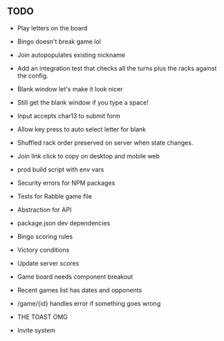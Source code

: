 ## TODO

- Play letters on the board

- Bingo doesn't break game lol

- Join autopopulates existing nickname

- Add an integration test that checks all the turns plus the racks against the config.

- Blank window let's make it look nicer
- Still get the blank window if you type a space!

- Input accepts char13 to submit form
- Allow key press to auto select letter for blank

- Shuffled rack order preserved on server when state changes.
- Join link click to copy on desktop and mobile web

- prod build script with env vars
- Security errors for NPM packages
- Tests for Rabble game file
- Abstraction for API
- package.json dev dependencies

- Bingo scoring rules
- Victory conditions
- Update server scores

- Game board needs component breakout

- Recent games list has dates and opponents
- /game/{id} handles error if something goes wrong

- THE TOAST OMG

- Invite system
